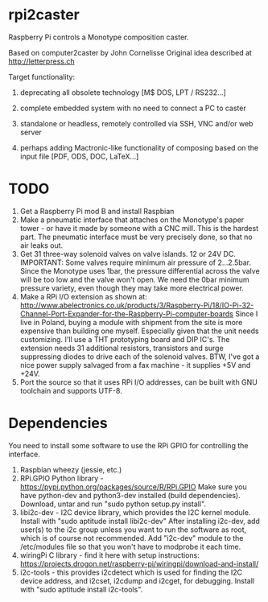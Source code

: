rpi2caster
==========

Raspberry Pi controls a Monotype composition caster.


Based on computer2caster by John Cornelisse
Original idea described at http://letterpress.ch

Target functionality:

1. deprecating all obsolete technology [M$ DOS, LPT / RS232...]

2. complete embedded system with no need to connect a PC to caster

3. standalone or headless, remotely controlled via SSH, VNC and/or web server

4. perhaps adding Mactronic-like functionality of composing based on the input file [PDF, ODS, DOC, LaTeX...]


TODO
====

1. Get a Raspberry Pi mod B and install Raspbian
2. Make a pneumatic interface that attaches on the Monotype's paper tower - or have it made by someone with a CNC mill. 
	This is the hardest part. The pneumatic interface must be very precisely done, so that no air leaks out.
3. Get 31 three-way solenoid valves on valve islands. 12 or 24V DC. 
	IMPORTANT: Some valves require minimum air pressure of 2...2.5bar. Since the Monotype uses 1bar, 
	the pressure differential across the valve will be too low and the valve won't open. We need the 0bar minimum 
	pressure variety, even though they may take more electrical power.
4. Make a RPi I/O extension as shown at:
	http://www.abelectronics.co.uk/products/3/Raspberry-Pi/18/IO-Pi-32-Channel-Port-Expander-for-the-Raspberry-Pi-computer-boards
	Since I live in Poland, buying a module with shipment from the site is more expensive than building one myself. 
	Especially given that the unit needs customizing. I'll use a THT prototyping board and DIP IC's. The extension needs 
	31 additional resistors, transistors and surge suppressing diodes to drive each of the solenoid valves. 
	BTW, I've got a nice power supply salvaged from a fax machine - it supplies +5V and +24V.
5. Port the source so that it uses RPi I/O addresses, can be built with GNU toolchain and supports UTF-8. 


Dependencies
============

You need to install some software to use the RPi GPIO for controlling the interface.

1. Raspbian wheezy (jessie, etc.)
2. RPi.GPIO Python library - https://pypi.python.org/packages/source/R/RPi.GPIO
Make sure you have python-dev and python3-dev installed (build dependencies). Download, untar and run "sudo python setup.py install".
3. libi2c-dev - I2C device library, which provides the I2C kernel module.
Install with "sudo aptitude install libi2c-dev"
After installing i2c-dev, add user(s) to the i2c group unless you want to run the software as root, which is of course not recommended. 
Add "i2c-dev" module to the /etc/modules file so that you won't have to modprobe it each time.
4. wiringPi C library - find it here with setup instructions: https://projects.drogon.net/raspberry-pi/wiringpi/download-and-install/
5. i2c-tools - this provides i2cdetect which is used for finding the I2C device address, and i2cset, i2cdump and i2cget, for debugging.
Install with "sudo aptitude install i2c-tools".
